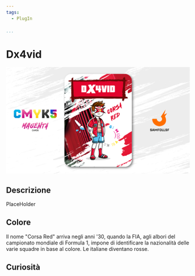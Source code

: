 ```yaml
---
tags:
  - PlugIn

...
```


# Dx4vid

![dx4vid](../eg/M/dx4vid.jpg)

## Descrizione

PlaceHolder

## Colore

Il nome "Corsa Red" arriva negli anni '30, quando la FIA, agli albori del campionato mondiale di Formula 1, impone di identificare la nazionalità delle varie squadre in base al colore. Le italiane diventano rosse.

## Curiosità